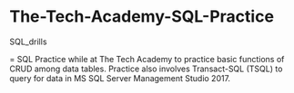 # The-Tech-Academy-SQL-Practice
SQL_drills

= SQL Practice while at The Tech Academy to practice basic functions of CRUD among data tables. 
Practice also involves Transact-SQL (TSQL) to query for data in MS SQL Server Management Studio 2017.
